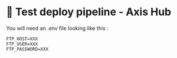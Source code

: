 # 🧪 Test deploy pipeline - Axis Hub

You will need an .env file looking like this :
```
FTP_HOST=XXX
FTP_USER=XXX
FTP_PASSWORD=XXX
```
